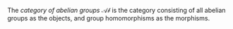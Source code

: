 The *category of abelian groups* $\mathcal{Ab}$ is the category consisting of all abelian groups as the objects, and group homomorphisms as the morphisms.
